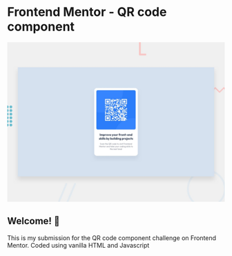 # Frontend Mentor - QR code component

![Design preview for the QR code component coding challenge](./design/desktop-preview.jpg)

## Welcome! 👋

This is my submission for the QR code component challenge on Frontend Mentor. Coded using vanilla HTML and Javascript
